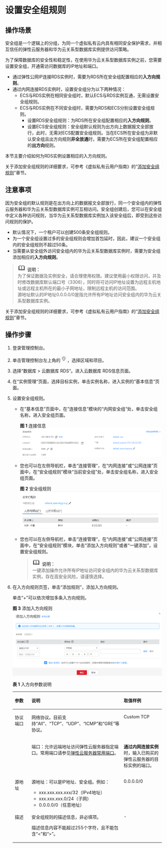 # 设置安全组规则<a name="rds_11_0009"></a>

## 操作场景<a name="sf45ae489721044578fc3fd08405287ca"></a>

安全组是一个逻辑上的分组，为同一个虚拟私有云内具有相同安全保护需求，并相互信任的弹性云服务器和华为云关系型数据库实例提供访问策略。

为了保障数据库的安全性和稳定性，在使用华为云关系型数据库实例之前，您需要设置安全组，开通需访问数据库的IP地址和端口。

-   通过弹性公网IP连接RDS实例时，需要为RDS所在安全组配置相应的**入方向规则**。
-   通过内网连接RDS实例时，设置安全组分为以下两种情况：
    -   ECS与RDS实例在相同安全组时，默认ECS与RDS实例互通，无需设置安全组规则。
    -   ECS与RDS实例在不同安全组时，需要为RDS和ECS分别设置安全组规则。
        -   设置RDS安全组规则：为RDS所在安全组配置相应的**入方向规则**。
        -   设置ECS安全组规则：安全组默认规则为出方向上数据报文全部放行，此时，无需对ECS配置安全组规则。当在ECS所在安全组为非默认安全组且出方向规则**非全放通**时，需要为ECS所在安全组配置相应的**出方向**规则。



本节主要介绍如何为RDS实例设置相应的入方向规则。

关于添加安全组规则的详细要求，可参考《虚拟私有云用户指南》的“[添加安全组规则](https://support.huaweicloud.com/usermanual-vpc/zh-cn_topic_0030969470.html)”章节。

## 注意事项<a name="s993d56a9d4e041c2a6546bacf61b28de"></a>

因为安全组的默认规则是在出方向上的数据报文全部放行，同一个安全组内的弹性云服务器和华为云关系型数据库实例可互相访问。安全组创建后，您可以在安全组中定义各种访问规则，当华为云关系型数据库实例加入该安全组后，即受到这些访问规则的保护。

-   默认情况下，一个租户可以创建500条安全组规则。
-   为一个安全组设置过多的安全组规则会增加首包延时，因此，建议一个安全组内的安全组规则不超过50条。
-   当需要从安全组外访问安全组内的华为云关系型数据库实例时，需要为安全组添加相应的**入方向规则**。

>![](public_sys-resources/icon-note.gif) **说明：**   
>为了保证数据及实例安全，请合理使用权限。建议使用最小权限访问，并及时修改数据库默认端口号（3306），同时将可访问IP地址设置为远程主机地址或远程主机所在的最小子网地址，限制远程主机的访问范围。  
>源地址默认的IP地址0.0.0.0/0是指允许所有IP地址访问安全组内的华为云关系型数据库实例。  

关于添加安全组规则的详细要求，可参考《虚拟私有云用户指南》的“[添加安全组规则](https://support.huaweicloud.com/usermanual-vpc/zh-cn_topic_0030969470.html)”章节。

## 操作步骤<a name="section93389423440"></a>

1.  登录管理控制台。
2.  单击管理控制台左上角的![](figures/Region灰色图标.png)，选择区域和项目。
3.  选择“数据库  \>  云数据库 RDS“。进入云数据库 RDS信息页面。
4.  在“实例管理“页面，选择目标实例，单击实例名称，进入实例的“基本信息“页面。
5.  设置安全组规则。
    -   在“基本信息“页面中，在“连接信息“模块的“内网安全组“处，单击安全组名称，进入安全组页面。

        **图 1**  连接信息<a name="zh-cn_topic_0192953697_f43186a3177a146ddac605e41679280f5"></a>  
        ![](figures/连接信息.png "连接信息")

    -   您也可以在左侧导航栏，单击“连接管理“，在“内网连接”或“公网连接”页面中，在“安全组规则”模块“当前安全组”处，单击安全组名称，进入安全组页面。

        **图 2**  安全组规则<a name="fig7296528981"></a>  
        ![](figures/安全组规则.png "安全组规则")

    -   您也可以在左侧导航栏，单击“连接管理“，在“内网连接”或“公网连接”页面中，在“安全组规则”模块，单击“添加入方向规则”或者“一键添加”，设置安全组规则。

        >![](public_sys-resources/icon-note.gif) **说明：**   
        >一键添加操作允许所有IP地址访问安全组内的华为云关系型数据库实例，存在高安全风险，请谨慎选择。  


6.  在入方向规则页签，单击“添加规则”，添加入方向规则。

    单击“+”可以依次增加多条入方向规则。

    **图 3**  添加入方向规则<a name="f9b2867c354bd425ba8e8a18ac1cbf2fa"></a>  
    ![](figures/添加入方向规则.png "添加入方向规则")

    **表 1**  入方向参数说明

    <a name="te28fc9b0702c4f25b10e331b2462da3d"></a>
    <table><thead align="left"><tr id="rb3cd3cba51d749fc9644646e4116521a"><th class="cellrowborder" valign="top" width="17.611761176117614%" id="mcps1.2.4.1.1"><p id="zh-cn_topic_0134327719_p84628252403"><a name="zh-cn_topic_0134327719_p84628252403"></a><a name="zh-cn_topic_0134327719_p84628252403"></a>参数</p>
    </th>
    <th class="cellrowborder" valign="top" width="42.23422342234223%" id="mcps1.2.4.1.2"><p id="a760dcead899b4e7b811f86f82ab264b9"><a name="a760dcead899b4e7b811f86f82ab264b9"></a><a name="a760dcead899b4e7b811f86f82ab264b9"></a>说明</p>
    </th>
    <th class="cellrowborder" valign="top" width="40.15401540154016%" id="mcps1.2.4.1.3"><p id="ab6bcc7d7e3c2423aaf4c7cef60260628"><a name="ab6bcc7d7e3c2423aaf4c7cef60260628"></a><a name="ab6bcc7d7e3c2423aaf4c7cef60260628"></a>取值样例</p>
    </th>
    </tr>
    </thead>
    <tbody><tr id="row1141211911417"><td class="cellrowborder" rowspan="2" valign="top" width="17.611761176117614%" headers="mcps1.2.4.1.1 "><p id="p6401519111410"><a name="p6401519111410"></a><a name="p6401519111410"></a>协议端口</p>
    <p id="p16401151991418"><a name="p16401151991418"></a><a name="p16401151991418"></a></p>
    </td>
    <td class="cellrowborder" valign="top" width="42.23422342234223%" headers="mcps1.2.4.1.2 "><p id="p9401131981414"><a name="p9401131981414"></a><a name="p9401131981414"></a>网络协议。目前支持“All”、“TCP”、“UDP”、“ICMP”和“GRE”等协议。</p>
    </td>
    <td class="cellrowborder" valign="top" width="40.15401540154016%" headers="mcps1.2.4.1.3 "><p id="p1940111941411"><a name="p1940111941411"></a><a name="p1940111941411"></a>Custom TCP</p>
    </td>
    </tr>
    <tr id="row10412719111417"><td class="cellrowborder" valign="top" headers="mcps1.2.4.1.1 "><p id="p24011619191416"><a name="p24011619191416"></a><a name="p24011619191416"></a>端口：允许远端地址访问弹性云服务器指定端口。常用端口请参见<a href="https://support.huaweicloud.com/usermanual-vpc/SecurityGroup_0002.html" target="_blank" rel="noopener noreferrer">弹性云服务器常用端口</a>。</p>
    </td>
    <td class="cellrowborder" valign="top" headers="mcps1.2.4.1.2 "><p id="p64013197145"><a name="p64013197145"></a><a name="p64013197145"></a><strong id="zh-cn_topic_0208270911_zh-cn_topic_0192953697_a121c1c1ee8b74dbaabe736e1dbbfdb59"><a name="zh-cn_topic_0208270911_zh-cn_topic_0192953697_a121c1c1ee8b74dbaabe736e1dbbfdb59"></a><a name="zh-cn_topic_0208270911_zh-cn_topic_0192953697_a121c1c1ee8b74dbaabe736e1dbbfdb59"></a>通过内网连接实例</strong>时，输入已购买的弹性云服务器的<span>目标实例的端口。</span></p>
    </td>
    </tr>
    <tr id="row5412519121418"><td class="cellrowborder" valign="top" width="17.611761176117614%" headers="mcps1.2.4.1.1 "><p id="p1640131915141"><a name="p1640131915141"></a><a name="p1640131915141"></a>源地址</p>
    </td>
    <td class="cellrowborder" valign="top" width="42.23422342234223%" headers="mcps1.2.4.1.2 "><p id="p1040171901415"><a name="p1040171901415"></a><a name="p1040171901415"></a>源地址：可以是IP地址、安全组。例如：</p>
    <a name="ul134011419141415"></a><a name="ul134011419141415"></a><ul id="ul134011419141415"><li>xxx.xxx.xxx.xxx/32（IPv4地址）</li><li>xxx.xxx.xxx.0/24（子网）</li><li>0.0.0.0/0（任意地址）</li></ul>
    </td>
    <td class="cellrowborder" valign="top" width="40.15401540154016%" headers="mcps1.2.4.1.3 "><p id="p4401201911416"><a name="p4401201911416"></a><a name="p4401201911416"></a>0.0.0.0/0</p>
    </td>
    </tr>
    <tr id="row144111819111415"><td class="cellrowborder" valign="top" width="17.611761176117614%" headers="mcps1.2.4.1.1 "><p id="p144029190145"><a name="p144029190145"></a><a name="p144029190145"></a>描述</p>
    </td>
    <td class="cellrowborder" valign="top" width="42.23422342234223%" headers="mcps1.2.4.1.2 "><p id="p94024191147"><a name="p94024191147"></a><a name="p94024191147"></a>安全组规则的描述信息，非必填项。</p>
    <p id="p1140201910145"><a name="p1140201910145"></a><a name="p1140201910145"></a>描述信息内容不能超过255个字符，且不能包含“&lt;”和“&gt;”。</p>
    </td>
    <td class="cellrowborder" valign="top" width="40.15401540154016%" headers="mcps1.2.4.1.3 "><p id="p184021919151419"><a name="p184021919151419"></a><a name="p184021919151419"></a>-</p>
    </td>
    </tr>
    </tbody>
    </table>


